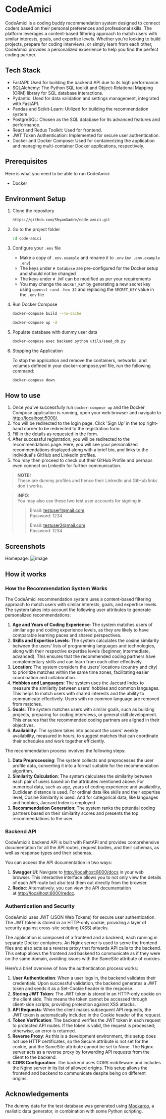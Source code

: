 # CodeAmici

CodeAmici is a coding buddy recommendation system designed to connect coders based on their personal preferences and professional skills. The platform leverages a content-based filtering approach to match users with similar interests, goals, and expertise levels. Whether you’re looking to build projects, prepare for coding interviews, or simply learn from each other, CodeAmici provides a personalized experience to help you find the perfect coding partner.

## Tech Stack

- FastAPI: Used for building the backend API due to its high performance.
- SQLAlchemy: The Python SQL toolkit and Object-Relational Mapping (ORM) library for SQL database interactions.
- Pydantic: Used for data validation and settings management, integrated with FastAPI.
- Pandas and Scikit-Learn: Utilized for building the recommendation system.
- PostgreSQL: Chosen as the SQL database for its advanced features and performance.
- React and Redux Toolkit: Used for frontend.
- JWT Token Authentication: Implemented for secure user authentication.
- Docker and Docker Compose: Used for containerizing the application and managing multi-container Docker applications, respectively.

## Prerequisites

Here is what you need to be able to run CodeAmici:

- Docker

## Environment Setup

1. Clone the repository

   ```sh
   https://github.com/ShyamGadde/code-amici.git
   ```

2. Go to the project folder

   ```sh
   cd code-amici
   ```

3. Configure your `.env` file

   - Make a copy of `.env.example` and rename it to `.env` (`mv .env.example .env`)
   - The keys under `# Database` are pre-configured for the Docker setup and should not be changed
   - The keys under `# JWT` can be modified as per your requirements
   - You may change the `SECRET_KEY` by generating a new secret key using `openssl rand -hex 32` and replacing the `SECRET_KEY` value in the `.env` file

4. Run Docker Compose

   ```sh
   docker-compose build --no-cache
   ```

   ```sh
   docker-compose up -d
   ```

5. Populate database with dummy user data

   ```sh
   docker-compose exec backend python utils/seed_db.py
   ```

6. Stopping the Application

   To stop the application and remove the containers, networks, and volumes defined in your docker-compose.yml file, run the following command:

   ```sh
   docker-compose down
   ```

## How to use

1. Once you've successfully run `docker-compose up` and the Docker Compose application is running, open your web browser and navigate to [http://localhost:5000/](http://localhost:5000/).
2. You will be redirected to the login page. Click 'Sign Up' in the top right-hand corner to be redirected to the registration form.
3. Fill in the details as requested in the form.
4. After successful registration, you will be redirected to the recommendations page. Here, you will see your personalized recommendations displayed along with a brief bio, and links to the individual's GitHub and LinkedIn profiles.
5. You may then proceed to check out their GitHub Profile and perhaps even connect on LinkedIn for further communication.

> **NOTE:**  
> These are dummy profiles and hence their LinkedIn and GitHub links don't works.

> **INFO:**  
> You may also use these two test user accounts for signing in.
>
> > Email: testuser1@mail.com  
> > Password: 1234
> >
> > Email: testuser2@mail.com  
> > Password: 1234

## Screenshots
Homepage:
![image](https://github.com/ShyamGadde/code-amici/assets/73636812/cca05834-9a9e-469b-892a-312c8558af32)


## How it works

### How the Recommendation System Works

The CodeAmici recommendation system uses a content-based filtering approach to match users with similar interests, goals, and expertise levels. The system takes into account the following user attributes to generate personalized recommendations:

1. **Age and Years of Coding Experience**: The system matches users of similar age and coding experience levels, as they are likely to have comparable learning paces and shared perspectives.
2. **Skills and Expertise Levels**: The system calculates the cosine similarity between the users' lists of programming languages and technologies, along with their respective expertise levels (beginner, intermediate, advanced). This ensures that the recommended coding partners have complementary skills and can learn from each other effectively.
3. **Location**: The system considers the users' locations (country and city) to prioritize matches within the same time zones, facilitating easier coordination and collaboration.
4. **Hobbies and Languages**: The system uses the Jaccard Index to measure the similarity between users' hobbies and common languages. This helps to match users with shared interests and the ability to communicate effectively. Users with no common language are removed from matches.
5. **Goals**: The system matches users with similar goals, such as building projects, preparing for coding interviews, or general skill development. This ensures that the recommended coding partners are aligned in their objectives.
6. **Availability**: The system takes into account the users' weekly availability, measured in hours, to suggest matches that can coordinate their schedules and work together efficiently.

The recommendation process involves the following steps:

1. **Data Preprocessing**: The system collects and preprocesses the user profile data, converting it into a format suitable for the recommendation algorithm.
2. **Similarity Calculation**: The system calculates the similarity between each pair of users based on the attributes mentioned above. For numerical data, such as age, years of coding experience and availability, Euclidean distance is used. For ordinal data like skills and their expertise level, Cosine Similarity is used. And for categorical data, like languages and hobbies, Jaccard Index is employed.
3. **Recommendation Generation**: The system ranks the potential coding partners based on their similarity scores and presents the top recommendations to the user.

### Backend API

CodeAmici’s backend API is built with FastAPI and provides comprehensive documentation for all the API routes, request bodies, and their schemas, as well as response types and their schemas.

You can access the API documentation in two ways:

1. **Swagger UI**: Navigate to [http://localhost:8000/docs](http://localhost:8000/docs) in your web browser. This interactive interface allows you to not only view the details of each API route but also test them out directly from the browser.
2. **Redoc**: Alternatively, you can view the API documentation at [http://localhost:8000/redoc](http://localhost:8000/redoc).

### Authentication and Security

CodeAmici uses JWT (JSON Web Tokens) for secure user authentication. The JWT token is stored in an HTTP-only cookie, providing a layer of security against cross-site scripting (XSS) attacks.

The application is composed of a frontend and a backend, each running in separate Docker containers. An Nginx server is used to serve the frontend files and also acts as a reverse proxy that forwards API calls to the backend. This setup allows the frontend and backend to communicate as if they were on the same domain, avoiding issues with the SameSite attribute of cookies.

Here’s a brief overview of how the authentication process works:

1. **User Authentication**: When a user logs in, the backend validates their credentials. Upon successful validation, the backend generates a JWT token and sends it as a Set-Cookie header in the response.
2. **Storing JWT Token**: The JWT token is stored in an HTTP-only cookie on the client side. This means the token cannot be accessed through client-side scripts, providing protection against XSS attacks.
3. **API Requests**: When the client makes subsequent API requests, the JWT token is automatically included in the Cookie header of the request.
4. **Token Verification**: The backend verifies the JWT token in each request to protected API routes. If the token is valid, the request is processed; otherwise, an error is returned.
5. **Reverse Proxy**: As this is a development environment, this setup does not use HTTP certificates, so the Secure attribute is not set for the cookie, and the SameSite attribute cannot be set to None. The Nginx server acts as a reverse proxy by forwarding API requests from the client to the backend.
6. **CORS Configuration**: The backend uses CORS middleware and includes the Nginx server in its list of allowed origins. This setup allows the frontend and backend to communicate despite being on different origins.

## Acknowledgements

The dummy data for the test database was generated using [Mockaroo](https://mockaroo.com/), a realistic data generator, in combination with some Python scripting.
